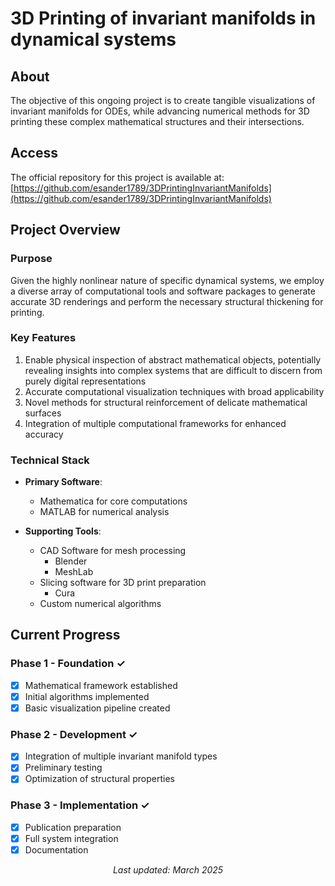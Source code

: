 # 3D Printing of invariant manifolds in dynamical systems

## About
The objective of this ongoing project is to create tangible visualizations of invariant manifolds for ODEs, while advancing numerical methods for 3D printing these complex mathematical structures and their intersections.

## Access
The official repository for this project is available at:[https://github.com/esander1789/3DPrintingInvariantManifolds](https://github.com/esander1789/3DPrintingInvariantManifolds)

## Project Overview

### Purpose
Given the highly nonlinear nature of specific dynamical systems, we employ a diverse array of computational tools and software packages to generate accurate 3D renderings and perform the necessary structural thickening for printing.

### Key Features
1. Enable physical inspection of abstract mathematical objects, potentially revealing insights into complex systems that are difficult to discern from purely digital representations
2. Accurate computational visualization techniques with broad applicability
3. Novel methods for structural reinforcement of delicate mathematical surfaces
4. Integration of multiple computational frameworks for enhanced accuracy

### Technical Stack
- **Primary Software**: 
  - Mathematica for core computations
  - MATLAB for numerical analysis

- **Supporting Tools**:
  - CAD Software for mesh processing
    - Blender
    - MeshLab
  - Slicing software for 3D print preparation
    - Cura
  - Custom numerical algorithms

## Current Progress

### Phase 1 - Foundation ✓
- [x] Mathematical framework established
- [x] Initial algorithms implemented
- [x] Basic visualization pipeline created

### Phase 2 - Development ✓
- [X] Integration of multiple invariant manifold types
- [X] Preliminary testing
- [X] Optimization of structural properties

### Phase 3 - Implementation ✓
- [X] Publication preparation
- [X] Full system integration
- [X] Documentation

<div align="center">
  <i>Last updated: March 2025</i>
</div>
